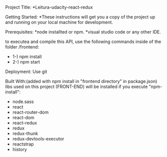 Project Title:
*Leitura-udacity-react-redux

Getting Started:
*These instructions will get you a copy of the project up and running on your local machine for development. 

Prerequisites:
*node installted or npm.
*visual studio code or any other IDE.

to executea and compile this API, use the following commands inside of the folder /frontend:
* 1-) npm install
* 2-) npm start

Deployment:
Use git

Built With:(added with npm install in "frontend directory" in package.json)
libs used on this project (FRONT-END) will be installed if you execute "npm-install":
* node.sass
* react
* react-router-dom
* react-dom
* react-redux
* redux
* redux-thunk
* redux-devtools-executor
* reactstrap
* history


